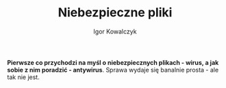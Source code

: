 ﻿---
layout: post
title: "Niebezpieczne pliki"
author: "Igor Kowalczyk"
categories: internet
comments: true
---

**Pierwsze co przychodzi na myśl o niebezpiecznych plikach - wirus, a jak sobie z nim poradzić - antywirus**. Sprawa wydaje się banalnie prosta - ale tak nie jest.
